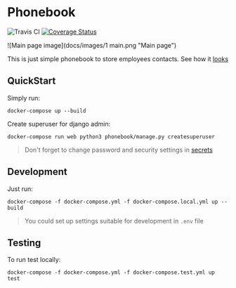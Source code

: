 # Phonebook

![Travis CI](https://travis-ci.org/unmade/phonebook.svg?branch=master)
[![Coverage Status](https://coveralls.io/repos/github/unmade/phonebook/badge.svg?branch=coveralls)](https://coveralls.io/github/unmade/phonebook?branch=coveralls)

![Main page image](docs/images/1 main.png "Main page")

This is just simple phonebook to store employees contacts.
See how it [looks](docs/LOOK.md)


## QuickStart

Simply run:
```
docker-compose up --build
```

Create superuser for django admin:
```
docker-compose run web python3 phonebook/manage.py createsuperuser
```

> Don't forget to change password and security settings in [secrets](secrets/)


## Development

Just run:
```
docker-compose -f docker-compose.yml -f docker-compose.local.yml up --build
```

> You could set up settings suitable for development in `.env` file


## Testing

To run test locally:
```
docker-compose -f docker-compose.yml -f docker-compose.test.yml up test
```
